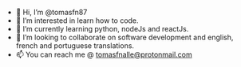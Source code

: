 - 👋 Hi, I’m @tomasfn87
- 👀 I’m interested in learn how to code.
- 🌱 I’m currently learning python, nodeJs and reactJs.
- 💞️ I’m looking to collaborate on software development and english, french and portuguese translations. 
- 📫 You can reach me @ tomasfnalle@protonmail.com

<!---
tomasfn87/tomasfn87 is a ✨ special ✨ repository because its `README.md` (this file) appears on your GitHub profile.
You can click the Preview link to take a look at your changes.
--->
